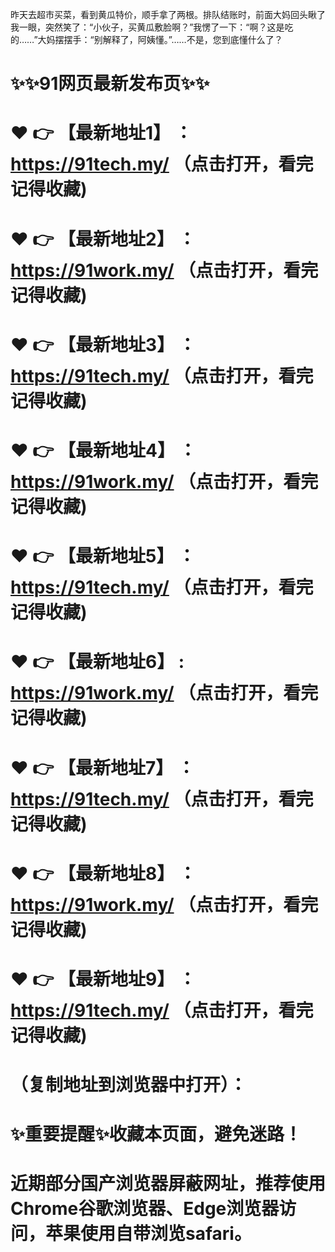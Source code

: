 昨天去超市买菜，看到黄瓜特价，顺手拿了两根。排队结账时，前面大妈回头瞅了我一眼，突然笑了：“小伙子，买黄瓜敷脸啊？”我愣了一下：“啊？这是吃的……”大妈摆摆手：“别解释了，阿姨懂。”……不是，您到底懂什么了？

# ✨✨91网页最新发布页✨✨
# ❤️ 👉 【最新地址1】 ：https://91tech.my/ （点击打开，看完记得收藏)
# ❤️ 👉 【最新地址2】 ：https://91work.my/ （点击打开，看完记得收藏)
# ❤️ 👉 【最新地址3】 ：https://91tech.my/ （点击打开，看完记得收藏)
# ❤️ 👉 【最新地址4】 ：https://91work.my/ （点击打开，看完记得收藏)
# ❤️ 👉 【最新地址5】 ：https://91tech.my/ （点击打开，看完记得收藏)
# ❤️ 👉 【最新地址6】 : https://91work.my/ （点击打开，看完记得收藏)
# ❤️ 👉 【最新地址7】 ：https://91tech.my/ （点击打开，看完记得收藏)
# ❤️ 👉 【最新地址8】 ：https://91work.my/ （点击打开，看完记得收藏)
# ❤️ 👉 【最新地址9】 ：https://91tech.my/ （点击打开，看完记得收藏)
# （复制地址到浏览器中打开）：
# ✨重要提醒✨收藏本页面，避免迷路！
# 近期部分国产浏览器屏蔽网址，推荐使用Chrome谷歌浏览器、Edge浏览器访问，苹果使用自带浏览safari。
